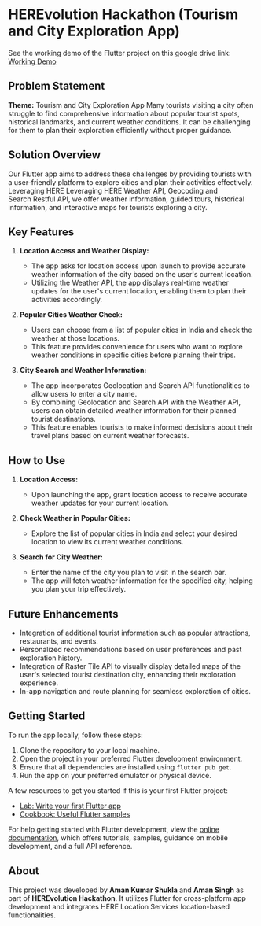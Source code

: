 # HEREvolution Hackathon (Tourism and City Exploration App)

See the working demo of the Flutter project on this google drive link: [Working Demo](https://drive.google.com/file/d/1XAUuKawC_WvljD8G0RsmLHHdoHTnfpJN/view?usp=sharing)

## Problem Statement

**Theme:** Tourism and City Exploration App
Many tourists visiting a city often struggle to find comprehensive information about popular tourist spots, historical landmarks, and current weather conditions. It can be challenging for them to plan their exploration efficiently without proper guidance.

## Solution Overview

Our Flutter app aims to address these challenges by providing tourists with a user-friendly platform to explore cities and plan their activities effectively. Leveraging HERE Leveraging HERE Weather API, Geocoding and Search Restful API, we offer weather information, guided tours, historical information, and interactive maps for tourists exploring a city.

## Key Features

1. **Location Access and Weather Display:**
    * The app asks for location access upon launch to provide accurate weather information of the city based on the user's current location.
    * Utilizing the Weather API, the app displays real-time weather updates for the user's current location, enabling them to plan their activities accordingly.

2. **Popular Cities Weather Check:**
    * Users can choose from a list of popular cities in India and check the weather at those locations.
    * This feature provides convenience for users who want to explore weather conditions in specific cities before planning their trips.

3. **City Search and Weather Information:**
    * The app incorporates Geolocation and Search API functionalities to allow users to enter a city name.
    * By combining Geolocation and Search API with the Weather API, users can obtain detailed weather information for their planned tourist destinations.
    * This feature enables tourists to make informed decisions about their travel plans based on current weather forecasts.

## How to Use

1. **Location Access:**
    * Upon launching the app, grant location access to receive accurate weather updates for your current location.

2. **Check Weather in Popular Cities:**
    * Explore the list of popular cities in India and select your desired location to view its current weather conditions.

3. **Search for City Weather:**
    * Enter the name of the city you plan to visit in the search bar.
    * The app will fetch weather information for the specified city, helping you plan your trip effectively.

## Future Enhancements

* Integration of additional tourist information such as popular attractions, restaurants, and events.
* Personalized recommendations based on user preferences and past exploration history.
* Integration of Raster Tile API to visually display detailed maps of the user's selected tourist destination city, enhancing their exploration experience.
* In-app navigation and route planning for seamless exploration of cities.

## Getting Started

To run the app locally, follow these steps:

1. Clone the repository to your local machine.
2. Open the project in your preferred Flutter development environment.
3. Ensure that all dependencies are installed using `flutter pub get`.
4. Run the app on your preferred emulator or physical device.

A few resources to get you started if this is your first Flutter project:

* [Lab: Write your first Flutter app](https://docs.flutter.dev/get-started/codelab)
* [Cookbook: Useful Flutter samples](https://docs.flutter.dev/cookbook)

For help getting started with Flutter development, view the
[online documentation](https://docs.flutter.dev/), which offers tutorials,
samples, guidance on mobile development, and a full API reference.

## About

This project was developed by **Aman Kumar Shukla** and **Aman Singh** as part of **HEREvolution Hackathon**. It utilizes Flutter for cross-platform app development and integrates HERE Location Services location-based functionalities.

